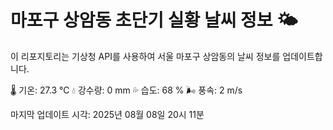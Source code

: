 
# 마포구 상암동 초단기 실황 날씨 정보 🌤️

이 리포지토리는 기상청 API를 사용하여 서울 마포구 상암동의 날씨 정보를 업데이트합니다. 

🌡️ 기온: 27.3 ℃
💧 강수량: 0 mm
💦 습도: 68 %
🌬️ 풍속: 2 m/s

마지막 업데이트 시각: 2025년 08월 08일 20시 11분    
